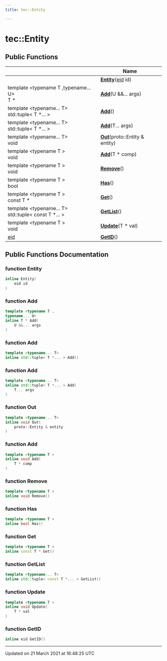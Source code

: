 ```yaml
---
title: tec::Entity

---
```


# tec::Entity



## Public Functions

|                | Name           |
| -------------- | -------------- |
| | **[Entity](/engine/Classes/classtec_1_1_entity/#function-entity)**([eid](/engine/Namespaces/namespacetec/#typedef-eid) id) |
| template <typename T ,typename... U\> <br>T * | **[Add](/engine/Classes/classtec_1_1_entity/#function-add)**(U &&... args) |
| template <typename... T\> <br>std::tuple< T *... > | **[Add](/engine/Classes/classtec_1_1_entity/#function-add)**() |
| template <typename... T\> <br>std::tuple< T *... > | **[Add](/engine/Classes/classtec_1_1_entity/#function-add)**(T... args) |
| template <typename... T\> <br>void | **[Out](/engine/Classes/classtec_1_1_entity/#function-out)**(proto::Entity & entity) |
| template <typename T \> <br>void | **[Add](/engine/Classes/classtec_1_1_entity/#function-add)**(T * comp) |
| template <typename T \> <br>void | **[Remove](/engine/Classes/classtec_1_1_entity/#function-remove)**() |
| template <typename T \> <br>bool | **[Has](/engine/Classes/classtec_1_1_entity/#function-has)**() |
| template <typename T \> <br>const T * | **[Get](/engine/Classes/classtec_1_1_entity/#function-get)**() |
| template <typename... T\> <br>std::tuple< const T *... > | **[GetList](/engine/Classes/classtec_1_1_entity/#function-getlist)**() |
| template <typename T \> <br>void | **[Update](/engine/Classes/classtec_1_1_entity/#function-update)**(T * val) |
| [eid](/engine/Namespaces/namespacetec/#typedef-eid) | **[GetID](/engine/Classes/classtec_1_1_entity/#function-getid)**() |

## Public Functions Documentation

### function Entity

```cpp
inline Entity(
    eid id
)
```


### function Add

```cpp
template <typename T ,
typename... U>
inline T * Add(
    U &&... args
)
```


### function Add

```cpp
template <typename... T>
inline std::tuple< T *... > Add()
```


### function Add

```cpp
template <typename... T>
inline std::tuple< T *... > Add(
    T... args
)
```


### function Out

```cpp
template <typename... T>
inline void Out(
    proto::Entity & entity
)
```


### function Add

```cpp
template <typename T >
inline void Add(
    T * comp
)
```


### function Remove

```cpp
template <typename T >
inline void Remove()
```


### function Has

```cpp
template <typename T >
inline bool Has()
```


### function Get

```cpp
template <typename T >
inline const T * Get()
```


### function GetList

```cpp
template <typename... T>
inline std::tuple< const T *... > GetList()
```


### function Update

```cpp
template <typename T >
inline void Update(
    T * val
)
```


### function GetID

```cpp
inline eid GetID()
```


-------------------------------

Updated on 21 March 2021 at 16:48:25 UTC